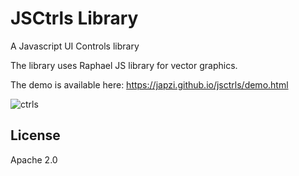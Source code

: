 # JSCtrls Library

A Javascript UI Controls library

The library uses Raphael JS library for vector graphics. 

The demo is available here: https://japzi.github.io/jsctrls/demo.html

![ctrls](https://user-images.githubusercontent.com/5238776/26950495-cd4c8920-4c6b-11e7-8ef7-f17e566e8c15.gif)

## License
Apache 2.0
